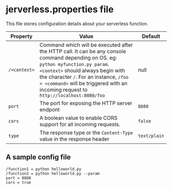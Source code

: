 # jerverless.properties file

This file stores configuration details about your serverless function.

| Property  | Value  | Default
|---|---|---|
| `/<context>`  | Command which will be executed after the HTTP call. It can be any console command depending on OS. eg: `python myfunction.py param`. `<context>` should always begin with the character `/`. For an instance, `/foo = <command>` will be triggered with an incoming request to `http://localhost:8080/foo` | null |
| `port` | The port for exposing the HTTP server endpont | `8080` | 
| `cors` | A boolean value to enable CORS support for all incoming requests. | `false` | 
| `type` | The response type or the `Content-Type` value in the response header | `text/plain` | 

## A sample config file

```
/function1 = python helloworld.py
/function2 = python helloworld.py --param
port = 8080
cors = true
```

